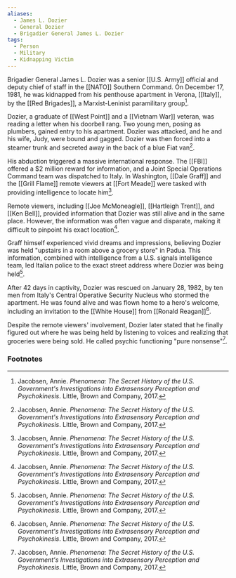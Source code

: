 ```yaml
---
aliases:
  - James L. Dozier
  - General Dozier
  - Brigadier General James L. Dozier
tags:
  - Person
  - Military
  - Kidnapping Victim
---
```

Brigadier General James L. Dozier was a senior [[U.S. Army]] official and deputy chief of staff in the [[NATO]] Southern Command. On December 17, 1981, he was kidnapped from his penthouse apartment in Verona, [[Italy]], by the [[Red Brigades]], a Marxist-Leninist paramilitary group[^1].

Dozier, a graduate of [[West Point]] and a [[Vietnam War]] veteran, was reading a letter when his doorbell rang. Two young men, posing as plumbers, gained entry to his apartment. Dozier was attacked, and he and his wife, Judy, were bound and gagged. Dozier was then forced into a steamer trunk and secreted away in the back of a blue Fiat van[^1].

His abduction triggered a massive international response. The [[FBI]] offered a $2 million reward for information, and a Joint Special Operations Command team was dispatched to Italy. In Washington, [[Dale Graff]] and the [[Grill Flame]] remote viewers at [[Fort Meade]] were tasked with providing intelligence to locate him[^1].

Remote viewers, including [[Joe McMoneagle]], [[Hartleigh Trent]], and [[Ken Bell]], provided information that Dozier was still alive and in the same place. However, the information was often vague and disparate, making it difficult to pinpoint his exact location[^1].

Graff himself experienced vivid dreams and impressions, believing Dozier was held "upstairs in a room above a grocery store" in Padua. This information, combined with intelligence from a U.S. signals intelligence team, led Italian police to the exact street address where Dozier was being held[^1].

After 42 days in captivity, Dozier was rescued on January 28, 1982, by ten men from Italy's Central Operative Security Nucleus who stormed the apartment. He was found alive and was flown home to a hero's welcome, including an invitation to the [[White House]] from [[Ronald Reagan]][^1].

Despite the remote viewers' involvement, Dozier later stated that he finally figured out where he was being held by listening to voices and realizing that groceries were being sold. He called psychic functioning "pure nonsense"[^1].

### Footnotes
[^1]: Jacobsen, Annie. *Phenomena: The Secret History of the U.S. Government's Investigations into Extrasensory Perception and Psychokinesis*. Little, Brown and Company, 2017.
